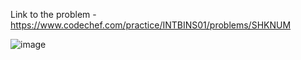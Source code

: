 Link to the problem - https://www.codechef.com/practice/INTBINS01/problems/SHKNUM



![image](https://github.com/Haleshot/Competitive-Programming/assets/57552973/d7f5f46c-1087-402f-a371-34820122fd32)
